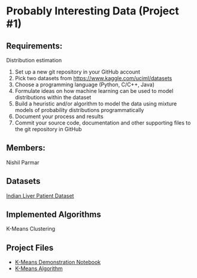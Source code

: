 # Probably Interesting Data (Project #1)

## Requirements:
   Distribution estimation
1. Set up a new git repository in your GitHub account
2. Pick two datasets from https://www.kaggle.com/uciml/datasets
3. Choose a programming language (Python, C/C++, Java)
4. Formulate ideas on how machine learning can be used to model distributions within the dataset
5. Build a heuristic and/or algorithm to model the data using mixture models of probability distributions programmatically
6. Document your process and results
7. Commit your source code, documentation and other supporting files to the git repository in GitHub 

## Members:
Nishil Parmar

## Datasets
[Indian Liver Patient Dataset](https://www.kaggle.com/uciml/indian-liver-patient-records)

## Implemented Algorithms
K-Means Clustering

## Project Files
- [K-Means Demonstration Notebook](models/Probably-Interesting-Data.ipynb)
- [K-Means Algorithm](models/KMeansUtilitiy.py)
